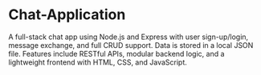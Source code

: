 # Chat-Application
A full-stack chat app using Node.js and Express with user sign-up/login, message exchange, and full CRUD support. Data is stored in a local JSON file. Features include RESTful APIs, modular backend logic, and a lightweight frontend with HTML, CSS, and JavaScript.
